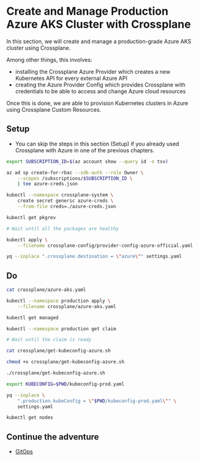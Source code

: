 # Create and Manage Production Azure AKS Cluster with Crossplane

In this section, we will create and manage a production-grade Azure AKS cluster using Crossplane.

Among other things, this involves:
* installing the Crossplane Azure Provider which creates a new Kubernetes API for every external Azure API
* creating the Azure Provider Config which provides Crossplane with credentials to be able to access and change Azure cloud resources

Once this is done, we are able to provision Kubernetes clusters in Azure using Crossplane Custom Resources. 

## Setup

* You can skip the steps in this section (Setup) if you already used Crossplane with Azure in one of the previous chapters.

```bash
export SUBSCRIPTION_ID=$(az account show --query id -o tsv)

az ad sp create-for-rbac --sdk-auth --role Owner \
    --scopes /subscriptions/$SUBSCRIPTION_ID \
    | tee azure-creds.json

kubectl --namespace crossplane-system \
    create secret generic azure-creds \
    --from-file creds=./azure-creds.json

kubectl get pkgrev

# Wait until all the packages are healthy

kubectl apply \
    --filename crossplane-config/provider-config-azure-official.yaml

yq --inplace ".crossplane.destination = \"azure\"" settings.yaml
```

## Do

```bash
cat crossplane/azure-aks.yaml

kubectl --namespace production apply \
    --filename crossplane/azure-aks.yaml

kubectl get managed

kubectl --namespace production get claim

# Wait until the claim is ready

cat crossplane/get-kubeconfig-azure.sh

chmod +x crossplane/get-kubeconfig-azure.sh

./crossplane/get-kubeconfig-azure.sh

export KUBECONFIG=$PWD/kubeconfig-prod.yaml

yq --inplace \
    ".production.kubeConfig = \"$PWD/kubeconfig-prod.yaml\"" \
    settings.yaml

kubectl get nodes
```

## Continue the adventure

* [GitOps](../gitops/README.md)
